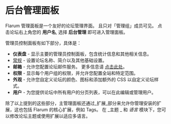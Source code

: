 # 后台管理面板

Flarum 管理面板是一个友好的论坛管理界面。 且只对「管理组」成员可见。 点击论坛右上角您的 **用户名**, 选择 **后台管理** 即可进入管理面板。

管理员控制面板有如下部分，具体是：
- **仪表盘** - 显示主要的管理员控制面板，包含统计信息和其他相关信息。
- [常规](https://docs.flarum.org/mail) - 设置论坛名称、简介以及其他基础设置。
- **邮箱** - 允许您配置论坛邮件服务。 更多信息请 [点击此处](https://docs.flarum.org/mail)。
- **权限** - 显示每个用户组的权限，并允许您配置全站和特定范围。
- **外观** - 允许您自定义论坛的颜色、图标和添加额外的 CSS 以自定义论坛样式。
- **用户** - 为您提供论坛中所有用户的分页列表，可以在此编辑或管理用户。

除了以上提到的这些部分，主管理面板还通过_扩展_部分来允许你管理安装的扩展，这也包括 Flarum 的核心扩展，例如 Tags。 在 _主题 _ 和 _语言_ 模块下，您可以修改论坛主题或使用扩展以适应多语言。
